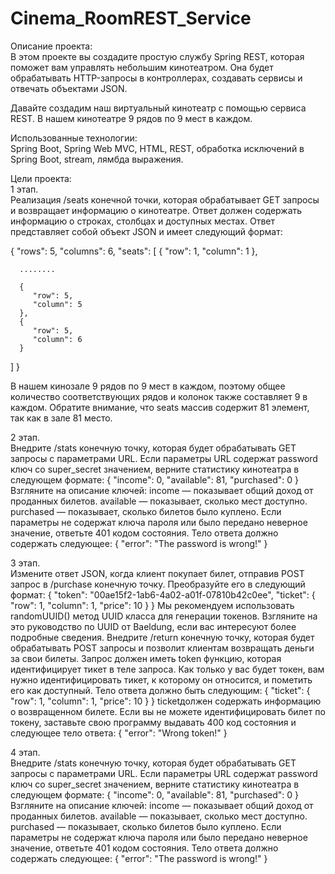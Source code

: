 # Cinema_RoomREST_Service
Описание проекта:    
В этом проекте вы создадите простую службу Spring REST, которая поможет вам управлять небольшим кинотеатром. Она будет обрабатывать HTTP-запросы в контроллерах, создавать сервисы и отвечать объектами JSON.

Давайте создадим наш виртуальный кинотеатр с помощью сервиса REST. В нашем кинотеатре 9 рядов по 9 мест в каждом.   

Использованные технологии:   
Spring Boot, Spring Web MVC, HTML, REST, обработка исключений в Spring Boot, stream, лямбда выражения.

Цели проекта:   
1 этап.    
Реализация /seats конечной точки, которая обрабатывает GET запросы и возвращает информацию о кинотеатре.
Ответ должен содержать информацию о строках, столбцах и доступных местах. Ответ представляет собой объект JSON и имеет следующий формат:

{
   "rows": 5,
   "columns": 6,
   "seats": [
      {
         "row": 1,
         "column": 1
      },

      ........

      {
         "row": 5,
         "column": 5
      },
      {
         "row": 5,
         "column": 6
      }
   ]
}

В нашем кинозале 9 рядов по 9 мест в каждом, поэтому общее количество соответствующих рядов и колонок также составляет 9 в каждом.
Обратите внимание, что seats массив содержит 81 элемент, так как в зале 81 место.

2 этап.   
Внедрите /stats конечную точку, которая будет обрабатывать GET запросы с параметрами URL. Если параметры URL содержат password ключ со super_secret значением, верните статистику кинотеатра в следующем формате:
{
    "income": 0,
    "available": 81,
    "purchased": 0
}
Взгляните на описание ключей:
income — показывает общий доход от проданных билетов.
available — показывает, сколько мест доступно.
purchased — показывает, сколько билетов было куплено.
Если параметры не содержат ключа пароля или было передано неверное значение, ответьте 401 кодом состояния. Тело ответа должно содержать следующее:
{
    "error": "The password is wrong!"
}

3 этап.     
Измените ответ JSON, когда клиент покупает билет, отправив POST запрос в /purchase конечную точку. Преобразуйте его в следующий формат:
{
    "token": "00ae15f2-1ab6-4a02-a01f-07810b42c0ee",
    "ticket": {
        "row": 1,
        "column": 1,
        "price": 10
    }
}
Мы рекомендуем использовать randomUUID() метод UUID класса для генерации токенов. Взгляните на это руководство по UUID от Baeldung, если вас интересуют более подробные сведения.
Внедрите /return конечную точку, которая будет обрабатывать POST запросы и позволит клиентам возвращать деньги за свои билеты.
Запрос должен иметь token функцию, которая идентифицирует тикет в теле запроса. Как только у вас будет токен, вам нужно идентифицировать тикет, к которому он относится, и пометить его как доступный. Тело ответа должно быть следующим:
{
    "ticket": {
        "row": 1,
        "column": 1,
        "price": 10
    }
}
ticketдолжен содержать информацию о возвращенном билете.
Если вы не можете идентифицировать билет по токену, заставьте свою программу выдавать 400 код состояния и следующее тело ответа:
{
    "error": "Wrong token!"
}

4 этап.    
Внедрите /stats конечную точку, которая будет обрабатывать GET запросы с параметрами URL. Если параметры URL содержат password ключ со super_secret значением, верните статистику кинотеатра в следующем формате:
{
    "income": 0,
    "available": 81,
    "purchased": 0
}
Взгляните на описание ключей:
income — показывает общий доход от проданных билетов.
available — показывает, сколько мест доступно.
purchased — показывает, сколько билетов было куплено.
Если параметры не содержат ключа пароля или было передано неверное значение, ответьте 401 кодом состояния. Тело ответа должно содержать следующее:
{
    "error": "The password is wrong!"
}
